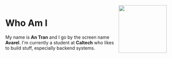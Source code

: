 <img align="right" src="https://avarel.github.io/assets/RealName.svg" height="150">

# Who Am I
My name is **An Tran** and I go by the screen name **Avarel**. I'm currently a student at **Caltech** who likes to build stuff, especially backend systems.
